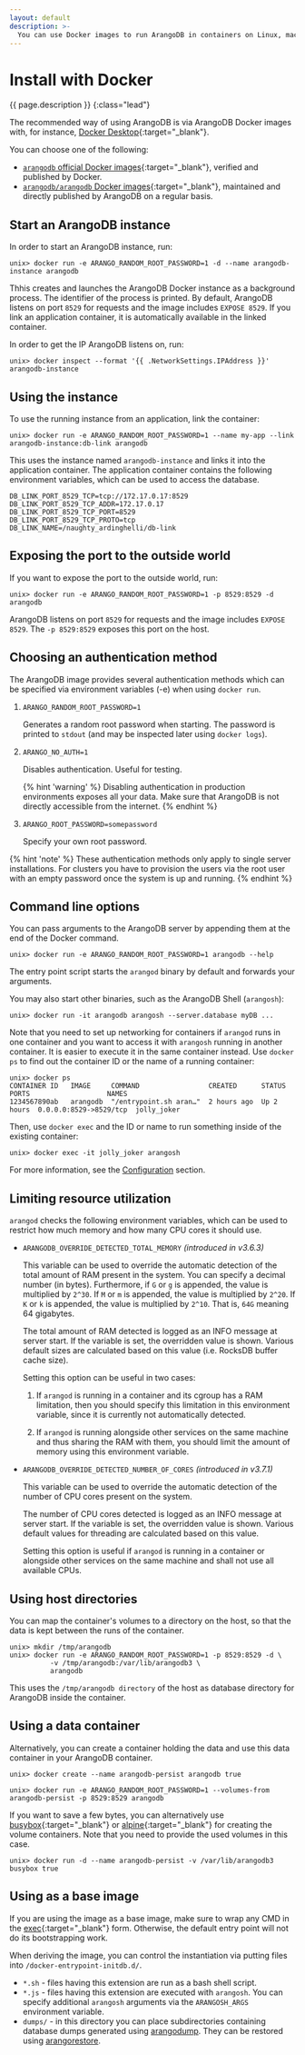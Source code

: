```yaml
---
layout: default
description: >-
  You can use Docker images to run ArangoDB in containers on Linux, macOS, and Windows
---
```

# Install with Docker

{{ page.description }}
{:class="lead"}

The recommended way of using ArangoDB is via ArangoDB Docker images with,
for instance, [Docker Desktop](https://www.docker.com/products/docker-desktop/){:target="_blank"}. 

You can choose one of the following:
- [`arangodb` official Docker images](https://hub.docker.com/_/arangodb){:target="_blank"},
  verified and published by Docker.
- [`arangodb/arangodb` Docker images](https://hub.docker.com/r/arangodb/arangodb){:target="_blank"}, 
  maintained and directly published by ArangoDB on a regular basis.

## Start an ArangoDB instance

In order to start an ArangoDB instance, run:

```
unix> docker run -e ARANGO_RANDOM_ROOT_PASSWORD=1 -d --name arangodb-instance arangodb
```

Thhis creates and launches the ArangoDB Docker instance as a background process.
The identifier of the process is printed. By default, ArangoDB listens on port
`8529` for requests and the image includes `EXPOSE 8529`. If you link an
application container, it is automatically available in the linked container.

In order to get the IP ArangoDB listens on, run:

```
unix> docker inspect --format '{{ .NetworkSettings.IPAddress }}' arangodb-instance
```

## Using the instance

To use the running instance from an application, link the container:

```
unix> docker run -e ARANGO_RANDOM_ROOT_PASSWORD=1 --name my-app --link arangodb-instance:db-link arangodb
```

This uses the instance named `arangodb-instance` and links it into the
application container. The application container contains the following
environment variables, which can be used to access the database.

```
DB_LINK_PORT_8529_TCP=tcp://172.17.0.17:8529
DB_LINK_PORT_8529_TCP_ADDR=172.17.0.17
DB_LINK_PORT_8529_TCP_PORT=8529
DB_LINK_PORT_8529_TCP_PROTO=tcp
DB_LINK_NAME=/naughty_ardinghelli/db-link
```

## Exposing the port to the outside world

If you want to expose the port to the outside world, run:

```
unix> docker run -e ARANGO_RANDOM_ROOT_PASSWORD=1 -p 8529:8529 -d arangodb
```

ArangoDB listens on port `8529` for requests and the image includes `EXPOSE 8529`.
The `-p 8529:8529` exposes this port on the host.

## Choosing an authentication method

The ArangoDB image provides several authentication methods which can be
specified via environment variables (-e) when using `docker run`.

1. `ARANGO_RANDOM_ROOT_PASSWORD=1`

    Generates a random root password when starting. The password is printed to
    `stdout` (and may be inspected later using `docker logs`).

2. `ARANGO_NO_AUTH=1`
    
    Disables authentication. Useful for testing.

    {% hint 'warning' %}
    Disabling authentication in production environments exposes all your data.
    Make sure that ArangoDB is not directly accessible from the internet.
    {% endhint %}

3. `ARANGO_ROOT_PASSWORD=somepassword`

    Specify your own root password.

{% hint 'note' %}
These authentication methods only apply to single server installations. For
clusters you have to provision the users via the root user with an empty
password once the system is up and running.
{% endhint %}

## Command line options

You can pass arguments to the ArangoDB server by appending them at the end of
the Docker command.

```
unix> docker run -e ARANGO_RANDOM_ROOT_PASSWORD=1 arangodb --help
```

The entry point script starts the `arangod` binary by default and forwards
your arguments.

You may also start other binaries, such as the ArangoDB Shell (`arangosh`):

```
unix> docker run -it arangodb arangosh --server.database myDB ...
```

Note that you need to set up networking for containers if `arangod` runs in one
container and you want to access it with `arangosh` running in another container.
It is easier to execute it in the same container instead.
Use `docker ps` to find out the container ID or the name of a running container:

```
unix> docker ps
CONTAINER ID   IMAGE     COMMAND                 CREATED      STATUS      PORTS                   NAMES
1234567890ab   arangodb  "/entrypoint.sh aran…"  2 hours ago  Up 2 hours  0.0.0.0:8529->8529/tcp  jolly_joker
```

Then, use `docker exec` and the ID or name to run something inside of the
existing container:

```
unix> docker exec -it jolly_joker arangosh
```

For more information, see the [Configuration](administration-configuration.html) section.

## Limiting resource utilization

`arangod` checks the following environment variables, which can be used to
restrict how much memory and how many CPU cores it should use.

- `ARANGODB_OVERRIDE_DETECTED_TOTAL_MEMORY` *(introduced in v3.6.3)*

    This variable can be used to override the automatic detection of the total
    amount of RAM present in the system. You can specify a decimal number
    (in bytes). Furthermore, if `G` or `g` is appended, the value is multiplied
    by `2^30`. If `M` or `m` is appended, the value is multiplied by `2^20`.
    If `K` or `k` is appended, the value is multiplied by `2^10`. That is, `64G`
    meaning 64 gigabytes.

    The total amount of RAM detected is logged as an INFO message at server start.
    If the variable is set, the overridden value is shown. Various default sizes
    are calculated based on this value (i.e. RocksDB buffer cache size).

    Setting this option can be useful in two cases:

    1. If `arangod` is running in a container and its cgroup has a RAM limitation,
    then you should specify this limitation in this environment variable, since
    it is currently not automatically detected.

    2. If `arangod` is running alongside other services on the same machine and
    thus sharing the RAM with them, you should limit the amount of memory using
    this environment variable.

- `ARANGODB_OVERRIDE_DETECTED_NUMBER_OF_CORES` *(introduced in v3.7.1)*

    This variable can be used to override the automatic detection of the number
    of CPU cores present on the system.

    The number of CPU cores detected is logged as an INFO message at server start.
    If the variable is set, the overridden value is shown. Various default values
    for threading are calculated based on this value.

    Setting this option is useful if `arangod` is running in a container or alongside
    other services on the same machine and shall not use all available CPUs.

## Using host directories

You can map the container's volumes to a directory on the host, so that the data
is kept between the runs of the container.

```
unix> mkdir /tmp/arangodb
unix> docker run -e ARANGO_RANDOM_ROOT_PASSWORD=1 -p 8529:8529 -d \
          -v /tmp/arangodb:/var/lib/arangodb3 \
          arangodb
```

This uses the `/tmp/arangodb directory` of the host as database directory for
ArangoDB inside the container.

## Using a data container

Alternatively, you can create a container holding the data and use this data
container in your ArangoDB container.

```
unix> docker create --name arangodb-persist arangodb true
```

```
unix> docker run -e ARANGO_RANDOM_ROOT_PASSWORD=1 --volumes-from arangodb-persist -p 8529:8529 arangodb
```

If you want to save a few bytes, you can alternatively use [busybox](https://hub.docker.com/_/busybox){:target="_blank"}
or [alpine](https://hub.docker.com/_/alpine){:target="_blank"} for creating the volume containers. 
Note that you need to provide the used volumes in this case.

```
unix> docker run -d --name arangodb-persist -v /var/lib/arangodb3 busybox true
```

## Using as a base image

If you are using the image as a base image, make sure to wrap any CMD in the
[exec](https://docs.docker.com/engine/reference/builder/#cmd){:target="_blank"} form. 
Otherwise, the default entry point will not do its bootstrapping work.

When deriving the image, you can control the instantiation via putting files
into `/docker-entrypoint-initdb.d/`.

- `*.sh` - files having this extension are run as a bash shell script.
- `*.js` - files having this extension are executed with `arangosh`. You can
  specify additional `arangosh` arguments via the `ARANGOSH_ARGS` environment variable.
- `dumps/` - in this directory you can place subdirectories containing database
  dumps generated using [arangodump](programs-arangodump.html).
  They can be restored using [arangorestore](programs-arangorestore.html).